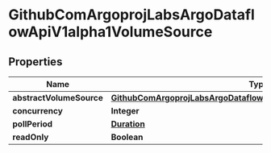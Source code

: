 

# GithubComArgoprojLabsArgoDataflowApiV1alpha1VolumeSource


## Properties

Name | Type | Description | Notes
------------ | ------------- | ------------- | -------------
**abstractVolumeSource** | [**GithubComArgoprojLabsArgoDataflowApiV1alpha1AbstractVolumeSource**](GithubComArgoprojLabsArgoDataflowApiV1alpha1AbstractVolumeSource.md) |  |  [optional]
**concurrency** | **Integer** |  |  [optional]
**pollPeriod** | [**Duration**](Duration.md) |  |  [optional]
**readOnly** | **Boolean** |  |  [optional]



